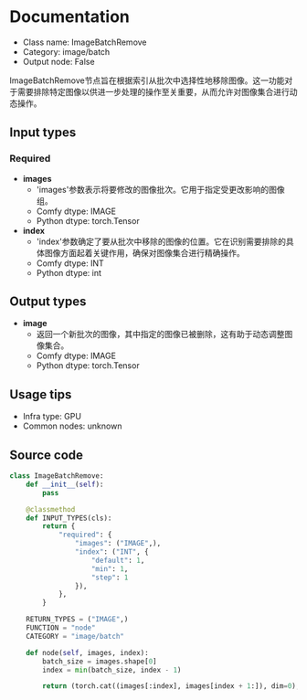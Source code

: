 # Documentation
- Class name: ImageBatchRemove
- Category: image/batch
- Output node: False

ImageBatchRemove节点旨在根据索引从批次中选择性地移除图像。这一功能对于需要排除特定图像以供进一步处理的操作至关重要，从而允许对图像集合进行动态操作。

## Input types
### Required
- **images**
    - 'images'参数表示将要修改的图像批次。它用于指定受更改影响的图像组。
    - Comfy dtype: IMAGE
    - Python dtype: torch.Tensor
- **index**
    - 'index'参数确定了要从批次中移除的图像的位置。它在识别需要排除的具体图像方面起着关键作用，确保对图像集合进行精确操作。
    - Comfy dtype: INT
    - Python dtype: int

## Output types
- **image**
    - 返回一个新批次的图像，其中指定的图像已被删除，这有助于动态调整图像集合。
    - Comfy dtype: IMAGE
    - Python dtype: torch.Tensor

## Usage tips
- Infra type: GPU
- Common nodes: unknown


## Source code
```python
class ImageBatchRemove:
    def __init__(self):
        pass

    @classmethod
    def INPUT_TYPES(cls):
        return {
            "required": {
                "images": ("IMAGE",),
                "index": ("INT", {
                    "default": 1,
                    "min": 1,
                    "step": 1
                }),
            },
        }

    RETURN_TYPES = ("IMAGE",)
    FUNCTION = "node"
    CATEGORY = "image/batch"

    def node(self, images, index):
        batch_size = images.shape[0]
        index = min(batch_size, index - 1)

        return (torch.cat((images[:index], images[index + 1:]), dim=0),)
```